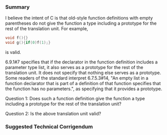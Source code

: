 ### Summary

I believe the intent of C is that old-style function definitions with empty
parentheses do not give the function a type including a prototype for the rest
of the translation unit. For example,

```c
void f(){}
void g(){if(0)f(1);}
```

is valid.

6.9.1#7 specifies that if the declarator in the function definition includes a
parameter type list, it also serves as a prototype for the rest of the
translation unit. It does not specify that nothing else serves as a prototype.
Some readers of the standard interpret 6.7.5.3#14, "An empty list in a function
declarator that is part of a definition of that function specifies that the
function has no parameters.", as specifying that it provides a prototype.

Question 1: Does such a function definition give the function a type including a
prototype for the rest of the translation unit?

Question 2: Is the above translation unit valid?

### Suggested Technical Corrigendum
